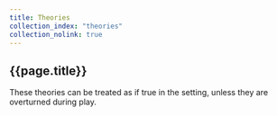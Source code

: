 ```yaml
---
title: Theories
collection_index: "theories"
collection_nolink: true
---
```


## {{page.title}}

These theories can be treated as if true in the setting, unless they are overturned during play.
